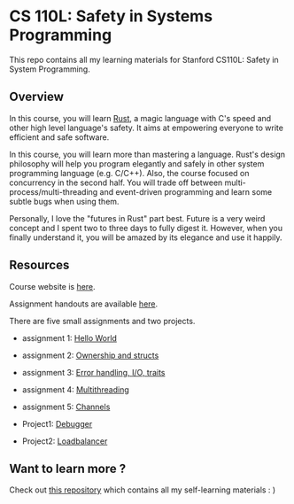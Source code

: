 # CS 110L: Safety in Systems Programming

This repo contains all my learning materials for Stanford CS110L: Safety in System Programming.

## Overview

In this course, you will learn [Rust](https://www.rust-lang.org/), a magic language with C's speed and other high level language's safety. It aims at empowering everyone to write efficient and safe software. 

In this course, you will learn more than mastering a language. Rust's design philosophy will help you program elegantly and safely in other system programming language (e.g. C/C++). Also, the course focused on concurrency in the second half. You will trade off between multi-process/multi-threading and event-driven programming and learn some subtle bugs when using them.

Personally, I love the "futures in Rust" part best. Future is a very weird concept and I spent two to three days to fully digest it. However, when you finally understand it, you will be amazed by its elegance and use it happily. 

## Resources

Course website is [here](https://reberhardt.com/cs110l/spring-2020/).

Assignment handouts are available [here](https://reberhardt.com/cs110l/spring-2020/). 

There are five small assignments and two projects. 

- assignment 1: [Hello World](./week1)

- assignment 2: [Ownership and structs](./week2)

- assignment 3: [Error handling, I/O, traits](./week3)
- assignment 4: [Multithreading](./week5)
- assignment 5: [Channels](./week6)
- Project1: [Debugger](./proj-1)
- Project2: [Loadbalancer](./proj-2)

## Want to learn more ?

Check out [this repository](https://github.com/PKUFlyingPig/Self-learning-Computer-Science) which contains all my self-learning materials : )
